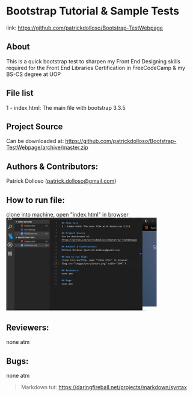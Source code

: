 # Bootstrap Tutorial & Sample Tests

link: 
https://github.com/patrickdolloso/Bootstrap-TestWebpage

## About
This is a quick bootstrap test to sharpen my Front End Designing skills required for the Front End Libraries Certification in FreeCodeCamp & my BS-CS degree at UOP

## File list
1 - index.html: The main file with bootstrap 3.3.5

## Project Source
Can be downloaded at: https://github.com/patrickdolloso/Bootstrap-TestWebpage/archive/master.zip

## Authors & Contributors:
Patrick Dolloso (patrick.dolloso@gmail.com)

## How to run file:
clone into machine, open "index.html" in browser
<br />
<img src="images/Bootstrap-gif1.gif" width="400px">

## Reviewers:
none atm

## Bugs:
none atm

> Markdown tut:
> https://daringfireball.net/projects/markdown/syntax


